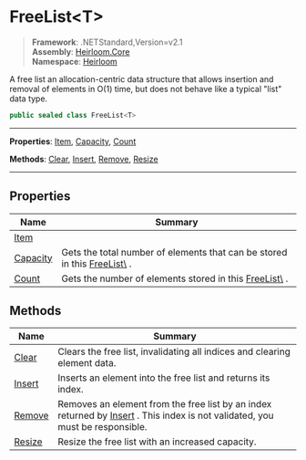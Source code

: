 # FreeList\<T>

> **Framework**: .NETStandard,Version=v2.1  
> **Assembly**: [Heirloom.Core][0]  
> **Namespace**: [Heirloom][0]  

A free list an allocation-centric data structure that allows insertion and removal of elements in O(1) time, but does not behave like a typical "list" data type.

```cs
public sealed class FreeList<T>
```

--------------------------------------------------------------------------------

**Properties**: [Item][1], [Capacity][2], [Count][3]

**Methods**: [Clear][4], [Insert][5], [Remove][6], [Resize][7]

--------------------------------------------------------------------------------

## Properties

| Name          | Summary                                                                           |
|---------------|-----------------------------------------------------------------------------------|
| [Item][1]     |                                                                                   |
| [Capacity][2] | Gets the total number of elements that can be stored in this [FreeList\\<T>][8] . |
| [Count][3]    | Gets the number of elements stored in this [FreeList\\<T>][8] .                   |

## Methods

| Name        | Summary                                                                                                                           |
|-------------|-----------------------------------------------------------------------------------------------------------------------------------|
| [Clear][4]  | Clears the free list, invalidating all indices and clearing element data.                                                         |
| [Insert][5] | Inserts an element into the free list and returns its index.                                                                      |
| [Remove][6] | Removes an element from the free list by an index returned by [Insert][5] . This index is not validated, you must be responsible. |
| [Resize][7] | Resize the free list with an increased capacity.                                                                                  |

[0]: ../Heirloom.Core.md
[1]: Heirloom.FreeList[T].Item.md
[2]: Heirloom.FreeList[T].Capacity.md
[3]: Heirloom.FreeList[T].Count.md
[4]: Heirloom.FreeList[T].Clear.md
[5]: Heirloom.FreeList[T].Insert.md
[6]: Heirloom.FreeList[T].Remove.md
[7]: Heirloom.FreeList[T].Resize.md
[8]: Heirloom.FreeList[T].md
